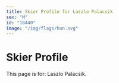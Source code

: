 ```yaml
---
title: Skier Profile for Laszlo Palacsik
sex: "M"
id: "18440"
image: "/img/flags/hun.svg" 
---
```


# Skier Profile

This page is for: Laszlo Palacsik.
    